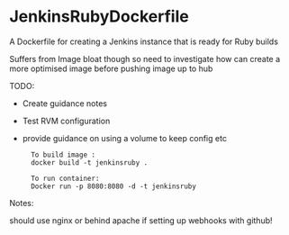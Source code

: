 JenkinsRubyDockerfile
=====================

A Dockerfile for creating a Jenkins instance that is ready for  Ruby builds 

Suffers from Image bloat though so need to investigate how can create a more optimised image before pushing image up to hub

TODO:
 
* Create guidance notes
* Test RVM configuration
* provide guidance on using a volume to keep config etc



		To build image :
		docker build -t jenkinsruby .

		To run container:
		Docker run -p 8080:8080 -d -t jenkinsruby



Notes:

should use nginx or behind apache if setting up webhooks with github!
